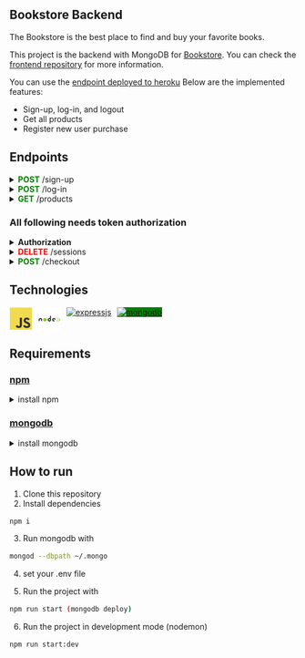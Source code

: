 ## Bookstore Backend

The Bookstore is the best place to find and buy your favorite books.

This project is the backend with MongoDB for [Bookstore](bookstore-front-end.vercel.app). You can check the [frontend repository](https://github.com/JefersonBatista/bookstore-front-end) for more information.

You can use the [endpoint deployed to heroku](https://my-wallet390.herokuapp.com)
Below are the implemented features:

- Sign-up, log-in, and logout
- Get all products
- Register new user purchase

## Endpoints

<details>
    <summary>
        <strong style="color:green;">POST</strong> /sign-up
    </summary>
send body request like this:

```json
{
  "name": "joe",
  "email": "joe@live.com",
  "password": "thebestpassword"
}
```

- it returns status <strong style="color:green;">201</strong> for success

- it returns status <strong style="color:purple;">400</strong> for any entry error

- it returns status <strong style="color:purple;">409</strong> for email already in use

</details>
<details>
    <summary>
        <strong style="color:green;">POST</strong> /log-in
    </summary>
send body request like this:

```json
{
  "email": "joe@live.com",
  "password": "thebestpassword"
}
```

- it returns status <strong style="color:green;">200</strong> and an object like this:

```json
{
  "token": "1cf7cccf-48ad-4edd-8b9d-121b1199aaf4",
  "user": "joe"
}
```

- it returns status <strong style="color:purple;">400</strong> for any entry error

- it returns status <strong style="color:purple;">401</strong> for email/password error

</details>
<details>
    <summary>
        <strong style="color:green;">GET</strong> /products
    </summary>

- it returns status <strong style="color:green;">200</strong> and an array like this:

```json
[
  {
    "_id": "6207fd16200090d6e5f2d6fa",
    "title": "Nárnia",
    "author": "C.S Lewis",
    "image": "https://images-na.ssl-images-amazon.com/images/I/71yJLhQekBL.jpg",
    "price": 23.9,
    "quantity": 2
  },
  {
    "_id": "6207fd16200090d6e5f2d6fb",
    "title": "Scott Pilgrim",
    "author": "Canadian Guy",
    "image": "https://encrypted-tbn0.gstatic.com/images?q=tbn:ANd9GcQwfrlCP_m82D26JZlU5mF-JSKAclfqHt7kvw&usqp=CAU",
    "price": 10.23,
    "quantity": 0
  }
]
```

</details>

### All following needs token authorization

<details>
    <summary>
        <strong >Authorization</strong>
    </summary>
- send a Bearer token on headers like this:

```json
{
  "headers": {
    "authorization": "Bearer 1cf7cccf-48ad-4edd-8b9d-121b1199aaf4"
  }
}
```

- it returns <strong style="color:purple;">400</strong> for empty auth, without Bearer or token not uuid

- it returns <strong style="color:purple">422</strong> for empty token with Bearer

- it returns <strong style="color:purple;">401</strong> for unauthorized

</details>

<details>
    <summary>
        <strong style="color:red;">DELETE</strong> /sessions
    </summary>

- it returns status <strong style="color:green;">200</strong>

</details>
<details>
    <summary>
        <strong style="color:green;">POST</strong> /checkout
    </summary>
send body request like this:

```json
{
  "_id": "1cf7cccf-48ad-4edd-8b9d-121b1199aaf4",
  "quantity": 2,
  "paymentWay": "credit card"
}
```

- paymentWay must be "credit card" or "billet" or "pix"

- it returns status <strong style="color:purple;">409</strong> if there isn't stock

- it returns status <strong style="color:green;">201</strong> for success

</details>

## Technologies

<div style="display: flex; gap: 10px; height: 40px;">
  <a title="JavaScript" href="https://developer.mozilla.org/en-US/docs/Web/JavaScript" target="_blank" rel="noreferrer"> 
      <img src="https://raw.githubusercontent.com/devicons/devicon/master/icons/javascript/javascript-original.svg" alt="javascript" height="40"/>
  </a>
  <a title="Node JS" href="https://nodejs.org" target="_blank" rel="noreferrer"> 
      <img style="background: white;" src="https://raw.githubusercontent.com/devicons/devicon/master/icons/nodejs/nodejs-original-wordmark.svg" alt="nodejs" height="40"/> 
  </a>
  <a title="Express JS" href="https://expressjs.com/" target="_blank" rel="noreferrer"> 
      <img style="background: white;" src="https://www.vectorlogo.zone/logos/expressjs/expressjs-icon.svg" alt="expressjs" height="40"/> 
  </a>
  <a title="Mongodb" href="https://mongodb.com/" target="_blank" rel="noreferrer"> 
      <img style="background: green;" src="https://webimages.mongodb.com/_com_assets/cms/kuyjf3vea2hg34taa-horizontal_default_slate_blue.svg?auto=format%252Ccompress" alt="mongodb" height="40"/> 
  </a>
</div>

## Requirements

### [npm](https://www.npmjs.com/)

<details>
    <summary>install npm</summary>

```bash
wget -qO- <https://raw.githubusercontent.com/nvm-sh/nvm/v0.38.0/install.sh> | bash

## Or this command
wget -qO- https://raw.githubusercontent.com/nvm-sh/nvm/v0.38.0/install.sh | bash

# Close and open terminal
nvm install --lts
nvm use --lts
# Verify node version
node --version # Must show v14.16.1
# Verify npm version
npm -v
```

</details>

### [mongodb](https://www.mongodb.com/)

<details>
    <summary>install mongodb</summary>

```bash
wget -qO - https://www.mongodb.org/static/pgp/server-5.0.asc | sudo apt-key add -
echo "deb [ arch=amd64,arm64 ] https://repo.mongodb.org/apt/ubuntu focal/mongodb-org/5.0 multiverse" | sudo tee /etc/apt/sources.list.d/mongodb-org-5.0.list
sudo apt-get update
sudo apt-get install -y mongodb-org
mkdir ~/.mongo
```

- If it fails execute the following command and then try again the first one

```bash
sudo apt-get install gnupg wget
```

</details>

## How to run

1. Clone this repository
2. Install dependencies

```bash
npm i
```

3. Run mongodb with

```bash
mongod --dbpath ~/.mongo
```

4. set your .env file

5. Run the project with

```bash
npm run start (mongodb deploy)
```

6. Run the project in development mode (nodemon)

```bash
npm run start:dev
```
